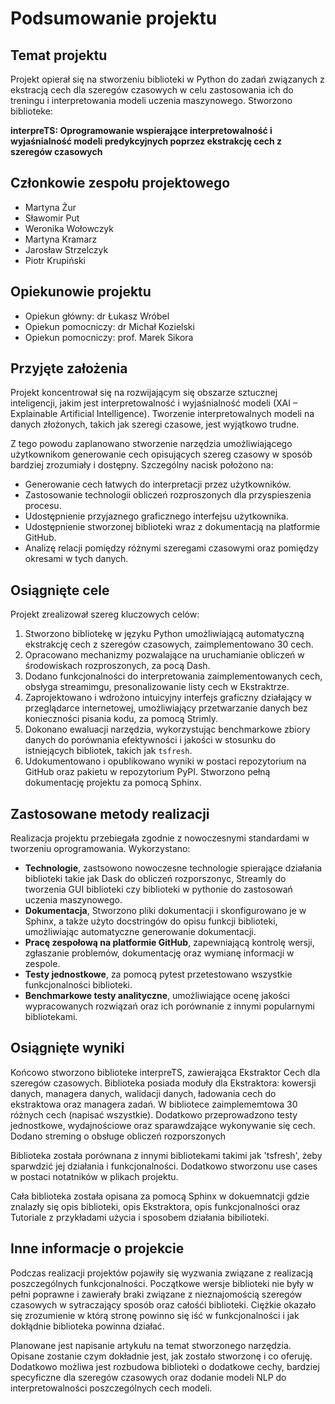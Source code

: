 # Podsumowanie projektu

## Temat projektu
Projekt opierał się na stworzeniu biblioteki w Python do zadań związanych z ekstracją cech dla szeregów czasowych w celu zastosowania ich do treningu i interpretowania modeli uczenia maszynowego. Stworzono biblioteke:

**interpreTS: Oprogramowanie wspierające interpretowalność i wyjaśnialność modeli predykcyjnych poprzez ekstrakcję cech z szeregów czasowych**

## Członkowie zespołu projektowego
- Martyna Żur
- Sławomir Put
- Weronika Wołowczyk
- Martyna Kramarz
- Jarosław Strzelczyk
- Piotr Krupiński

## Opiekunowie projektu
- Opiekun główny: dr Łukasz Wróbel
- Opiekun pomocniczy: dr Michał Kozielski
- Opiekun pomocniczy: prof. Marek Sikora

## Przyjęte założenia
Projekt koncentrował się na rozwijającym się obszarze sztucznej inteligencji, jakim jest interpretowalność i wyjaśnialność modeli (XAI – Explainable Artificial Intelligence). Tworzenie interpretowalnych modeli na danych złożonych, takich jak szeregi czasowe, jest wyjątkowo trudne.  

Z tego powodu zaplanowano stworzenie narzędzia umożliwiającego użytkownikom generowanie cech opisujących szereg czasowy w sposób bardziej zrozumiały i dostępny. Szczególny nacisk położono na:  
- Generowanie cech łatwych do interpretacji przez użytkowników.
- Zastosowanie technologii obliczeń rozproszonych dla przyspieszenia procesu.  
- Udostępnienie przyjaznego graficznego interfejsu użytkownika.
- Udostępnienie stworzonej biblioteki wraz z dokumentacją na platformie GitHub. 
- Analizę relacji pomiędzy różnymi szeregami czasowymi oraz pomiędzy okresami w tych danych.  

## Osiągnięte cele
Projekt zrealizował szereg kluczowych celów:  

1. Stworzono bibliotekę w języku Python umożliwiającą automatyczną ekstrakcję cech z szeregów czasowych, zaimplementowano 30 cech.  
2. Opracowano mechanizmy pozwalające na uruchamianie obliczeń w środowiskach rozproszonych, za pocą Dash.  
3. Dodano funkcjonalności do interpretowania zaimplementowanych cech, obsłyga streamimgu, presonalizowanie listy cech w Ekstraktrze.
4. Zaprojektowano i wdrożono intuicyjny interfejs graficzny działający w przeglądarce internetowej, umożliwiający przetwarzanie danych bez konieczności pisania kodu, za pomocą Strimly.  
5. Dokonano ewaluacji narzędzia, wykorzystując benchmarkowe zbiory danych do porównania efektywności i jakości w stosunku do istniejących bibliotek, takich jak `tsfresh`.  
6. Udokumentowano i opublikowano wyniki w postaci repozytorium na GitHub oraz pakietu w repozytorium PyPI. Stworzono pełną dokumentację projektu za pomocą Sphinx.

## Zastosowane metody realizacji
Realizacja projektu przebiegała zgodnie z nowoczesnymi standardami w tworzeniu oprogramowania. Wykorzystano:  

- **Technologie**,  zastsowono nowoczesne technologie spierające działania biblioteki takie jak Dask do obliczeń rozporszonyc, Streamly do tworzenia GUI biblioteki czy biblioteki w pythonie do zastosowań uczenia maszynowego.
- **Dokumentacja**,  Stworzono pliki dokumentacji i skonfigurowano je w Sphinx, a także użyto docstringów do opisu funkcji biblioteki, umożliwiając automatyczne generowanie dokumentacji.
- **Pracę zespołową na platformie GitHub**, zapewniającą kontrolę wersji, zgłaszanie problemów, dokumentację oraz wymianę informacji w zespole.  
- **Testy jednostkowe**, za pomocą pytest przetestowano wszystkie funkcjonalności biblioteki.
- **Benchmarkowe testy analityczne**, umożliwiające ocenę jakości wypracowanych rozwiązań oraz ich porównanie z innymi popularnymi bibliotekami.  

## Osiągnięte wyniki
Końcowo stworzono biblioteke interpreTS, zawierająca Ekstraktor Cech dla szeregów czasowych. Biblioteka posiada moduły dla Ekstraktora: kowersji danych, managera danych, walidacji danych, ładowania cech do ekstraktowa oraz managera zadań. W bibliotece zaimplememtowa 30 różnych cech (napisać wszystkie). Dodatkowo przeprowadzono testy jednostkowe, wydajnościowe oraz sparawdzające wykonywanie się cech. Dodano streming o obsługe obliczeń rozporszonych

Biblioteka została porównana z innymi bibliotekami takimi jak 'tsfresh', żeby sparwdzić jej działania i funkcjonalności. Dodatkowo stworzonu use cases w postaci notatników w plikach projektu.

Cała biblioteka została opisana za pomocą Sphinx w dokuemnatcji gdzie znalazły się opis biblioteki, opis Ekstraktora, opis funkcjonalności oraz Tutoriale z przykładami użycia i sposobem działania bibilioteki.

## Inne informacje o projekcie
Podczas realizacji projektów pojawiły się wyzwania związane z realizacją poszczególnych funkcjonalności. Początkowe wersje biblioteki nie były w pełni poprawne i zawierały braki związane z nieznajomością szeregów czasowych w sytraczający sposób oraz całośći biblioteki. Ciężkie okazało się zrozumienie w którą stronę powinno się iść w funkcjonalności i jak dokłądnie biblioteka powinna działać.

Planowane jest napisanie artykułu na temat stworzonego narzędzia. Opisane zostanie czym dokładnie jest, jak zostało stworzonę i co oferuję. Dodatkowo możliwa jest rozbudowa biblioteki o dodatkowe cechy, bardziej specyficzne dla szeregów czasowych oraz dodanie modeli NLP do interpretowalności poszczególnych cech modeli.